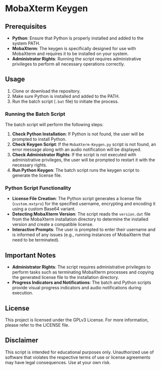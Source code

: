 # MobaXterm Keygen

## Prerequisites

- **Python**: Ensure that Python is properly installed and added to the system PATH.
- **MobaXterm**: The keygen is specifically designed for use with MobaXterm and requires it to be installed on your system.
- **Administrator Rights**: Running the script requires administrative privileges to perform all necessary operations correctly.

## Usage

1. Clone or download the repository.
2. Make sure Python is installed and added to the PATH.
3. Run the batch script (`.bat` file) to initiate the process.

### Running the Batch Script

The batch script will perform the following steps:

1. **Check Python Installation**: If Python is not found, the user will be prompted to install Python.
2. **Check Keygen Script**: If the `MobaXterm-Keygen.py` script is not found, an error message along with an audio notification will be displayed.
3. **Check Administrator Rights**: If the script is not executed with administrative privileges, the user will be prompted to restart it with the necessary rights.
4. **Run Python Keygen**: The batch script runs the keygen script to generate the license file.

### Python Script Functionality

- **License File Creation**: The Python script generates a license file (`custom.mxtpro`) for the specified username, encrypting and encoding it using a custom Base64 variant.
- **Detecting MobaXterm Version**: The script reads the `version.dat` file from the MobaXterm installation directory to determine the installed version and create a compatible license.
- **Interactive Prompts**: The user is prompted to enter their username and is informed of any issues (e.g., running instances of MobaXterm that need to be terminated).

## Important Notes

- **Administrator Rights**: The script requires administrative privileges to perform tasks such as terminating MobaXterm processes and copying the generated license file to the installation directory.
- **Progress Indicators and Notifications**: The batch and Python scripts provide visual progress indicators and audio notifications during execution.

## License

This project is licensed under the GPLv3 License. For more information, please refer to the LICENSE file.

## Disclaimer

This script is intended for educational purposes only. Unauthorized use of software that violates the respective terms of use or license agreements may have legal consequences. Use at your own risk.
